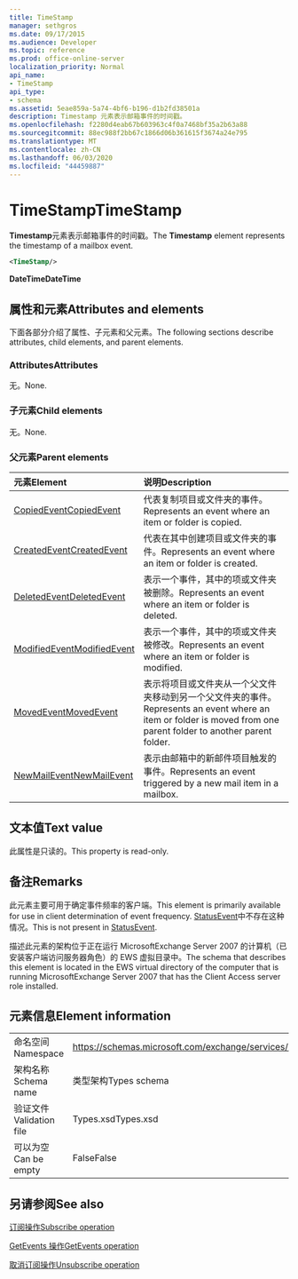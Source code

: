 ```yaml
---
title: TimeStamp
manager: sethgros
ms.date: 09/17/2015
ms.audience: Developer
ms.topic: reference
ms.prod: office-online-server
localization_priority: Normal
api_name:
- TimeStamp
api_type:
- schema
ms.assetid: 5eae859a-5a74-4bf6-b196-d1b2fd38501a
description: Timestamp 元素表示邮箱事件的时间戳。
ms.openlocfilehash: f2280d4eab67b603963c4f0a7468bf35a2b63a88
ms.sourcegitcommit: 88ec988f2bb67c1866d06b361615f3674a24e795
ms.translationtype: MT
ms.contentlocale: zh-CN
ms.lasthandoff: 06/03/2020
ms.locfileid: "44459887"
---
```

# <a name="timestamp"></a><span data-ttu-id="5d463-103">TimeStamp</span><span class="sxs-lookup"><span data-stu-id="5d463-103">TimeStamp</span></span>

<span data-ttu-id="5d463-104">**Timestamp**元素表示邮箱事件的时间戳。</span><span class="sxs-lookup"><span data-stu-id="5d463-104">The **Timestamp** element represents the timestamp of a mailbox event.</span></span> 
  
```xml
<TimeStamp/>
```

 <span data-ttu-id="5d463-105">**DateTime**</span><span class="sxs-lookup"><span data-stu-id="5d463-105">**DateTime**</span></span>
## <a name="attributes-and-elements"></a><span data-ttu-id="5d463-106">属性和元素</span><span class="sxs-lookup"><span data-stu-id="5d463-106">Attributes and elements</span></span>

<span data-ttu-id="5d463-107">下面各部分介绍了属性、子元素和父元素。</span><span class="sxs-lookup"><span data-stu-id="5d463-107">The following sections describe attributes, child elements, and parent elements.</span></span>
  
### <a name="attributes"></a><span data-ttu-id="5d463-108">Attributes</span><span class="sxs-lookup"><span data-stu-id="5d463-108">Attributes</span></span>

<span data-ttu-id="5d463-109">无。</span><span class="sxs-lookup"><span data-stu-id="5d463-109">None.</span></span>
  
### <a name="child-elements"></a><span data-ttu-id="5d463-110">子元素</span><span class="sxs-lookup"><span data-stu-id="5d463-110">Child elements</span></span>

<span data-ttu-id="5d463-111">无。</span><span class="sxs-lookup"><span data-stu-id="5d463-111">None.</span></span>
  
### <a name="parent-elements"></a><span data-ttu-id="5d463-112">父元素</span><span class="sxs-lookup"><span data-stu-id="5d463-112">Parent elements</span></span>

|<span data-ttu-id="5d463-113">**元素**</span><span class="sxs-lookup"><span data-stu-id="5d463-113">**Element**</span></span>|<span data-ttu-id="5d463-114">**说明**</span><span class="sxs-lookup"><span data-stu-id="5d463-114">**Description**</span></span>|
|:-----|:-----|
|[<span data-ttu-id="5d463-115">CopiedEvent</span><span class="sxs-lookup"><span data-stu-id="5d463-115">CopiedEvent</span></span>](copiedevent.md) <br/> |<span data-ttu-id="5d463-116">代表复制项目或文件夹的事件。</span><span class="sxs-lookup"><span data-stu-id="5d463-116">Represents an event where an item or folder is copied.</span></span>  <br/> |
|[<span data-ttu-id="5d463-117">CreatedEvent</span><span class="sxs-lookup"><span data-stu-id="5d463-117">CreatedEvent</span></span>](createdevent.md) <br/> |<span data-ttu-id="5d463-118">代表在其中创建项目或文件夹的事件。</span><span class="sxs-lookup"><span data-stu-id="5d463-118">Represents an event where an item or folder is created.</span></span>  <br/> |
|[<span data-ttu-id="5d463-119">DeletedEvent</span><span class="sxs-lookup"><span data-stu-id="5d463-119">DeletedEvent</span></span>](deletedevent.md) <br/> |<span data-ttu-id="5d463-120">表示一个事件，其中的项或文件夹被删除。</span><span class="sxs-lookup"><span data-stu-id="5d463-120">Represents an event where an item or folder is deleted.</span></span>  <br/> |
|[<span data-ttu-id="5d463-121">ModifiedEvent</span><span class="sxs-lookup"><span data-stu-id="5d463-121">ModifiedEvent</span></span>](modifiedevent.md) <br/> |<span data-ttu-id="5d463-122">表示一个事件，其中的项或文件夹被修改。</span><span class="sxs-lookup"><span data-stu-id="5d463-122">Represents an event where an item or folder is modified.</span></span>  <br/> |
|[<span data-ttu-id="5d463-123">MovedEvent</span><span class="sxs-lookup"><span data-stu-id="5d463-123">MovedEvent</span></span>](movedevent.md) <br/> |<span data-ttu-id="5d463-124">表示将项目或文件夹从一个父文件夹移动到另一个父文件夹的事件。</span><span class="sxs-lookup"><span data-stu-id="5d463-124">Represents an event where an item or folder is moved from one parent folder to another parent folder.</span></span>  <br/> |
|[<span data-ttu-id="5d463-125">NewMailEvent</span><span class="sxs-lookup"><span data-stu-id="5d463-125">NewMailEvent</span></span>](newmailevent.md) <br/> |<span data-ttu-id="5d463-126">表示由邮箱中的新邮件项目触发的事件。</span><span class="sxs-lookup"><span data-stu-id="5d463-126">Represents an event triggered by a new mail item in a mailbox.</span></span>  <br/> |
   
## <a name="text-value"></a><span data-ttu-id="5d463-127">文本值</span><span class="sxs-lookup"><span data-stu-id="5d463-127">Text value</span></span>

<span data-ttu-id="5d463-128">此属性是只读的。</span><span class="sxs-lookup"><span data-stu-id="5d463-128">This property is read-only.</span></span>
  
## <a name="remarks"></a><span data-ttu-id="5d463-129">备注</span><span class="sxs-lookup"><span data-stu-id="5d463-129">Remarks</span></span>

<span data-ttu-id="5d463-130">此元素主要可用于确定事件频率的客户端。</span><span class="sxs-lookup"><span data-stu-id="5d463-130">This element is primarily available for use in client determination of event frequency.</span></span> <span data-ttu-id="5d463-131">[StatusEvent](statusevent.md)中不存在这种情况。</span><span class="sxs-lookup"><span data-stu-id="5d463-131">This is not present in [StatusEvent](statusevent.md).</span></span>
  
<span data-ttu-id="5d463-132">描述此元素的架构位于正在运行 MicrosoftExchange Server 2007 的计算机（已安装客户端访问服务器角色）的 EWS 虚拟目录中。</span><span class="sxs-lookup"><span data-stu-id="5d463-132">The schema that describes this element is located in the EWS virtual directory of the computer that is running MicrosoftExchange Server 2007 that has the Client Access server role installed.</span></span>
  
## <a name="element-information"></a><span data-ttu-id="5d463-133">元素信息</span><span class="sxs-lookup"><span data-stu-id="5d463-133">Element information</span></span>

|||
|:-----|:-----|
|<span data-ttu-id="5d463-134">命名空间</span><span class="sxs-lookup"><span data-stu-id="5d463-134">Namespace</span></span>  <br/> |https://schemas.microsoft.com/exchange/services/2006/types  <br/> |
|<span data-ttu-id="5d463-135">架构名称</span><span class="sxs-lookup"><span data-stu-id="5d463-135">Schema name</span></span>  <br/> |<span data-ttu-id="5d463-136">类型架构</span><span class="sxs-lookup"><span data-stu-id="5d463-136">Types schema</span></span>  <br/> |
|<span data-ttu-id="5d463-137">验证文件</span><span class="sxs-lookup"><span data-stu-id="5d463-137">Validation file</span></span>  <br/> |<span data-ttu-id="5d463-138">Types.xsd</span><span class="sxs-lookup"><span data-stu-id="5d463-138">Types.xsd</span></span>  <br/> |
|<span data-ttu-id="5d463-139">可以为空</span><span class="sxs-lookup"><span data-stu-id="5d463-139">Can be empty</span></span>  <br/> |<span data-ttu-id="5d463-140">False</span><span class="sxs-lookup"><span data-stu-id="5d463-140">False</span></span>  <br/> |
   
## <a name="see-also"></a><span data-ttu-id="5d463-141">另请参阅</span><span class="sxs-lookup"><span data-stu-id="5d463-141">See also</span></span>



[<span data-ttu-id="5d463-142">订阅操作</span><span class="sxs-lookup"><span data-stu-id="5d463-142">Subscribe operation</span></span>](subscribe-operation.md)
  
[<span data-ttu-id="5d463-143">GetEvents 操作</span><span class="sxs-lookup"><span data-stu-id="5d463-143">GetEvents operation</span></span>](getevents-operation.md)
  
[<span data-ttu-id="5d463-144">取消订阅操作</span><span class="sxs-lookup"><span data-stu-id="5d463-144">Unsubscribe operation</span></span>](unsubscribe-operation.md)

